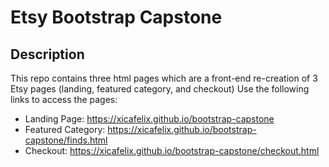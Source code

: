 # Etsy Bootstrap Capstone

## Description
This repo contains three html pages which are a front-end re-creation of 3 Etsy pages (landing, featured category, and checkout)
Use the following links to access the pages: 
- Landing Page: https://xicafelix.github.io/bootstrap-capstone
- Featured Category: https://xicafelix.github.io/bootstrap-capstone/finds.html
- Checkout: https://xicafelix.github.io/bootstrap-capstone/checkout.html